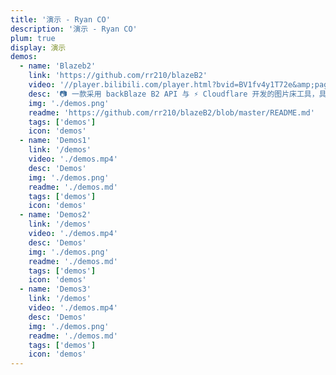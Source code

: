 ```yaml
---
title: '演示 - Ryan CO'
description: '演示 - Ryan CO'
plum: true
display: 演示
demos:
  - name: 'Blazeb2'
    link: 'https://github.com/rr210/blazeB2'
    video: '//player.bilibili.com/player.html?bvid=BV1fv4y1T72e&amp;page=1'
    desc: '📷 一款采用 backBlaze B2 API 与 ⚡ Cloudflare 开发的图片床工具，具备 CDN 加速功能' 
    img: './demos.png'
    readme: 'https://github.com/rr210/blazeB2/blob/master/README.md'
    tags: ['demos']
    icon: 'demos'
  - name: 'Demos1'
    link: '/demos'
    video: './demos.mp4'
    desc: 'Demos'
    img: './demos.png'
    readme: './demos.md'
    tags: ['demos']
    icon: 'demos'
  - name: 'Demos2'
    link: '/demos'
    video: './demos.mp4'
    desc: 'Demos'
    img: './demos.png'
    readme: './demos.md'
    tags: ['demos']
    icon: 'demos'
  - name: 'Demos3'
    link: '/demos'
    video: './demos.mp4'
    desc: 'Demos'
    img: './demos.png'
    readme: './demos.md'
    tags: ['demos']
    icon: 'demos'
---
```


<Demos :demos="frontmatter.demos"/>